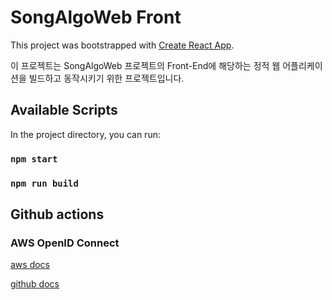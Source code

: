 # SongAlgoWeb Front

This project was bootstrapped with [Create React App](https://github.com/facebook/create-react-app).

이 프로젝트는 SongAlgoWeb 프로젝트의 Front-End에 해당하는 정적 웹 어플리케이션을 빌드하고 동작시키기 위한 프로젝트입니다.

## Available Scripts

In the project directory, you can run:

### `npm start`

### `npm run build`

## Github actions

### AWS OpenID Connect 

[aws docs](https://docs.aws.amazon.com/ko_kr/IAM/latest/UserGuide/id_roles_create_for-idp_oidc.html)

[github docs](https://docs.github.com/en/actions/deployment/security-hardening-your-deployments/configuring-openid-connect-in-amazon-web-services)

